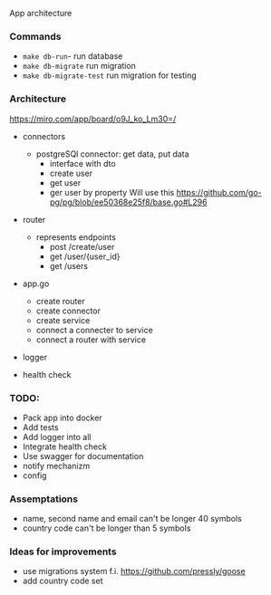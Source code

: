 App architecture

### Commands
- `make db-run`- run database
- `make db-migrate` run migration
- `make db-migrate-test` run migration for testing

### Architecture 
https://miro.com/app/board/o9J_ko_Lm30=/

- connectors
  - postgreSQl connector: get data, put data
    - interface with dto
    - create user
    - get user
    - ger user by property
Will use this https://github.com/go-pg/pg/blob/ee50368e25f8/base.go#L296
    
- router
  - represents endpoints
    - post /create/user
    - get /user/{user_id}
    - get /users
- app.go
   - create router
   - create connector
   - create service
   - connect a connecter to service
   - connect a router with service
- logger
- health check

### TODO:
- Pack app into docker
- Add tests
- Add logger into all
- Integrate health check
- Use swagger for documentation
- notify mechanizm
- config


### Assemptations
- name, second name and email can't be longer 40 symbols
- country code can't be longer than 5 symbols

### Ideas for improvements
- use migrations system f.i. https://github.com/pressly/goose
- add country code set

